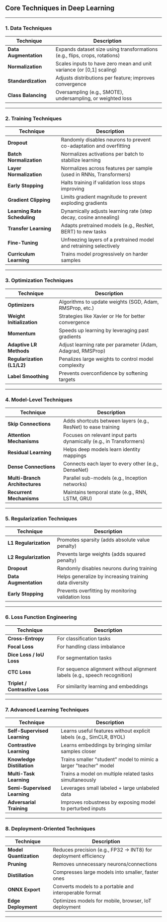 ## **Core Techniques in Deep Learning**

---

### **1. Data Techniques**

| Technique             | Description                                                                |
| --------------------- | -------------------------------------------------------------------------- |
| **Data Augmentation** | Expands dataset size using transformations (e.g., flips, crops, rotations) |
| **Normalization**     | Scales inputs to have zero mean and unit variance (or \[0,1] scaling)      |
| **Standardization**   | Adjusts distributions per feature; improves convergence                    |
| **Class Balancing**   | Oversampling (e.g., SMOTE), undersampling, or weighted loss                |

---

### **2. Training Techniques**

| Technique                    | Description                                                        |
| ---------------------------- | ------------------------------------------------------------------ |
| **Dropout**                  | Randomly disables neurons to prevent co-adaptation and overfitting |
| **Batch Normalization**      | Normalizes activations per batch to stabilize learning             |
| **Layer Normalization**      | Normalizes across features per sample (used in RNNs, Transformers) |
| **Early Stopping**           | Halts training if validation loss stops improving                  |
| **Gradient Clipping**        | Limits gradient magnitude to prevent exploding gradients           |
| **Learning Rate Scheduling** | Dynamically adjusts learning rate (step decay, cosine annealing)   |
| **Transfer Learning**        | Adapts pretrained models (e.g., ResNet, BERT) to new tasks         |
| **Fine-Tuning**              | Unfreezing layers of a pretrained model and retraining selectively |
| **Curriculum Learning**      | Trains model progressively on harder samples                       |

---

### **3. Optimization Techniques**

| Technique                  | Description                                                 |
| -------------------------- | ----------------------------------------------------------- |
| **Optimizers**             | Algorithms to update weights (SGD, Adam, RMSProp, etc.)     |
| **Weight Initialization**  | Strategies like Xavier or He for better convergence         |
| **Momentum**               | Speeds up learning by leveraging past gradients             |
| **Adaptive LR Methods**    | Adjust learning rate per parameter (Adam, Adagrad, RMSProp) |
| **Regularization (L1/L2)** | Penalizes large weights to control model complexity         |
| **Label Smoothing**        | Prevents overconfidence by softening targets                |

---

### **4. Model-Level Techniques**

| Technique                      | Description                                                         |
| ------------------------------ | ------------------------------------------------------------------- |
| **Skip Connections**           | Adds shortcuts between layers (e.g., ResNet) to ease training       |
| **Attention Mechanisms**       | Focuses on relevant input parts dynamically (e.g., in Transformers) |
| **Residual Learning**          | Helps deep models learn identity mappings                           |
| **Dense Connections**          | Connects each layer to every other (e.g., DenseNet)                 |
| **Multi-Branch Architectures** | Parallel sub-models (e.g., Inception networks)                      |
| **Recurrent Mechanisms**       | Maintains temporal state (e.g., RNN, LSTM, GRU)                     |

---

### **5. Regularization Techniques**

| Technique             | Description                                            |
| --------------------- | ------------------------------------------------------ |
| **L1 Regularization** | Promotes sparsity (adds absolute value penalty)        |
| **L2 Regularization** | Prevents large weights (adds squared penalty)          |
| **Dropout**           | Randomly disables neurons during training              |
| **Data Augmentation** | Helps generalize by increasing training data diversity |
| **Early Stopping**    | Prevents overfitting by monitoring validation loss     |

---

### **6. Loss Function Engineering**

| Technique                      | Description                                                                |
| ------------------------------ | -------------------------------------------------------------------------- |
| **Cross-Entropy**              | For classification tasks                                                   |
| **Focal Loss**                 | For handling class imbalance                                               |
| **Dice Loss / IoU Loss**       | For segmentation tasks                                                     |
| **CTC Loss**                   | For sequence alignment without alignment labels (e.g., speech recognition) |
| **Triplet / Contrastive Loss** | For similarity learning and embeddings                                     |

---

### **7. Advanced Learning Techniques**

| Technique                    | Description                                                         |
| ---------------------------- | ------------------------------------------------------------------- |
| **Self-Supervised Learning** | Learns useful features without explicit labels (e.g., SimCLR, BYOL) |
| **Contrastive Learning**     | Learns embeddings by bringing similar samples closer                |
| **Knowledge Distillation**   | Trains smaller "student" model to mimic a larger "teacher" model    |
| **Multi-Task Learning**      | Trains a model on multiple related tasks simultaneously             |
| **Semi-Supervised Learning** | Leverages small labeled + large unlabeled data                      |
| **Adversarial Training**     | Improves robustness by exposing model to perturbed inputs           |

---

### **8. Deployment-Oriented Techniques**

| Technique              | Description                                                     |
| ---------------------- | --------------------------------------------------------------- |
| **Model Quantization** | Reduces precision (e.g., FP32 → INT8) for deployment efficiency |
| **Pruning**            | Removes unnecessary neurons/connections                         |
| **Distillation**       | Compresses large models into smaller, faster ones               |
| **ONNX Export**        | Converts models to a portable and interoperable format          |
| **Edge Deployment**    | Optimizes models for mobile, browser, IoT deployment            |

---

